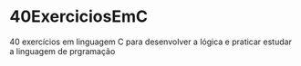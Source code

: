 # 40ExerciciosEmC
40 exercícios em linguagem C para desenvolver a lógica e praticar estudar a linguagem de prgramação
